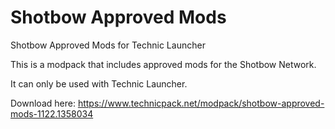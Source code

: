 # Shotbow Approved Mods
Shotbow Approved Mods for Technic Launcher

This is a modpack that includes approved mods for the Shotbow Network.

It can only be used with Technic Launcher.

Download here: https://www.technicpack.net/modpack/shotbow-approved-mods-1122.1358034
